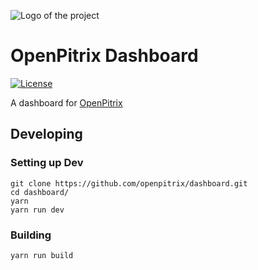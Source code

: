 ![Logo of the project](./src/assets/logo.svg)

# OpenPitrix Dashboard

[![License](http://img.shields.io/badge/license-apache%20v2-blue.svg)](./LICENSE)

A dashboard for [OpenPitrix](https://github.com/openpitrix/openpitrix)


## Developing

### Setting up Dev

```shell
git clone https://github.com/openpitrix/dashboard.git
cd dashboard/
yarn
yarn run dev
```

### Building

```shell
yarn run build
```
